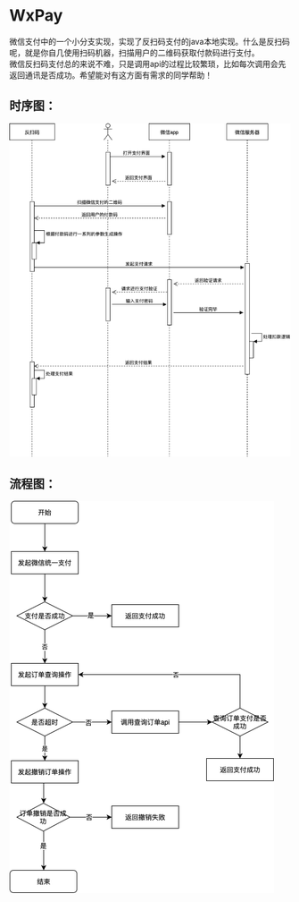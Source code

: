 # WxPay
微信支付中的一个小分支实现，实现了反扫码支付的java本地实现。什么是反扫码呢，就是你自几使用扫码机器，扫描用户的二维码获取付款码进行支付。  
微信反扫码支付总的来说不难，只是调用api的过程比较繁琐，比如每次调用会先返回通讯是否成功。希望能对有这方面有需求的同学帮助！
## 时序图：
![时序图](picture/微信反扫码时序图.png)
## 流程图：
![流程图](picture/微信反扫码流程图.png)
